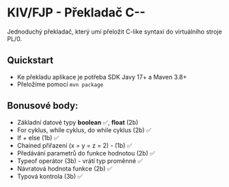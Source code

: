 # KIV/FJP - Překladač C--

Jednoduchý překladač, který umí přeložit C-like syntaxi do
virtuálního stroje PL/0.

## Quickstart

- Ke překladu aplikace je potřeba SDK Javy 17+ a Maven 3.8+
- Přeložíme pomocí `mvn package`

## Bonusové body:

- Základní datové typy **boolean** ✅, **float** (2b) 
- For cyklus, while cyklus, do while cyklus (2b) ✅
- If + else (1b) ✅
- Chained přiřazení (x = y = z = 2) - (1b) ✅
- Předávání parametrů do funkce hodnotou (2b) ✅
- Typeof operátor (3b) - vrátí typ proměnné ✅
- Návratová hodnota funkce (2b) ✅
- Typová kontrola (3b) ✅
